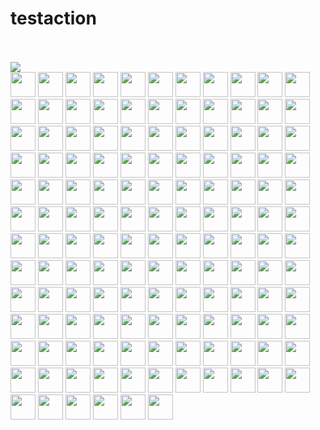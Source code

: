 # testaction
<br><!-- Do not remove start of hero-bot --><br>
<img src="https://img.shields.io/badge/all--contributors-138-orange"><br>
<a href="https://github.com/ABNER-1"><img src="https://avatars.githubusercontent.com/u/24547351?v=4" width="40px" /></a>
<a href="https://github.com/Accagain2014"><img src="https://avatars.githubusercontent.com/u/9635216?v=4" width="40px" /></a>
<a href="https://github.com/AllenYu1987"><img src="https://avatars.githubusercontent.com/u/12489985?v=4" width="40px" /></a>
<a href="https://github.com/Aredcap"><img src="https://avatars.githubusercontent.com/u/40494761?v=4" width="40px" /></a>
<a href="https://github.com/Ben-Aaron-Bio-Rad"><img src="https://avatars.githubusercontent.com/u/54123439?v=4" width="40px" /></a>
<a href="https://github.com/Bennu-Li"><img src="https://avatars.githubusercontent.com/u/53458891?v=4" width="40px" /></a>
<a href="https://github.com/BossZou"><img src="https://avatars.githubusercontent.com/u/40255591?v=4" width="40px" /></a>
<a href="https://github.com/CrossRaynor"><img src="https://avatars.githubusercontent.com/u/3909908?v=4" width="40px" /></a>
<a href="https://github.com/Cupchen"><img src="https://avatars.githubusercontent.com/u/34762375?v=4" width="40px" /></a>
<a href="https://github.com/DanielHuang1983"><img src="https://avatars.githubusercontent.com/u/4417873?v=4" width="40px" /></a>
<a href="https://github.com/DragonDriver"><img src="https://avatars.githubusercontent.com/u/31589260?v=4" width="40px" /></a>
<a href="https://github.com/Emma-Song"><img src="https://avatars.githubusercontent.com/u/64460989?v=4" width="40px" /></a>
<a href="https://github.com/Fierralin"><img src="https://avatars.githubusercontent.com/u/8857059?v=4" width="40px" /></a>
<a href="https://github.com/FluorineDog"><img src="https://avatars.githubusercontent.com/u/15663612?v=4" width="40px" /></a>
<a href="https://github.com/Googleaa"><img src="https://avatars.githubusercontent.com/u/55842817?v=4" width="40px" /></a>
<a href="https://github.com/Gracieeea"><img src="https://avatars.githubusercontent.com/u/50101579?v=4" width="40px" /></a>
<a href="https://github.com/GuanyunFeng"><img src="https://avatars.githubusercontent.com/u/40229765?v=4" width="40px" /></a>
<a href="https://github.com/GuoRentong"><img src="https://avatars.githubusercontent.com/u/57477222?v=4" width="40px" /></a>
<a href="https://github.com/Heisenberg-Y"><img src="https://avatars.githubusercontent.com/u/35055583?v=4" width="40px" /></a>
<a href="https://github.com/HesterG"><img src="https://avatars.githubusercontent.com/u/17645053?v=4" width="40px" /></a>
<a href="https://github.com/HuangHua"><img src="https://avatars.githubusercontent.com/u/2274405?v=4" width="40px" /></a>
<a href="https://github.com/JackLCL"><img src="https://avatars.githubusercontent.com/u/53512883?v=4" width="40px" /></a>
<a href="https://github.com/JinHai-CN"><img src="https://avatars.githubusercontent.com/u/33142505?v=4" width="40px" /></a>
<a href="https://github.com/Lin-gh-Saint"><img src="https://avatars.githubusercontent.com/u/64019322?v=4" width="40px" /></a>
<a href="https://github.com/LocoRichard"><img src="https://avatars.githubusercontent.com/u/81553353?v=4" width="40px" /></a>
<a href="https://github.com/MXDA"><img src="https://avatars.githubusercontent.com/u/47274057?v=4" width="40px" /></a>
<a href="https://github.com/PahudPlus"><img src="https://avatars.githubusercontent.com/u/64403786?v=4" width="40px" /></a>
<a href="https://github.com/QipengZhou"><img src="https://avatars.githubusercontent.com/u/5410298?v=4" width="40px" /></a>
<a href="https://github.com/ReigenAraka"><img src="https://avatars.githubusercontent.com/u/57280231?v=4" width="40px" /></a>
<a href="https://github.com/RyanWei"><img src="https://avatars.githubusercontent.com/u/9876551?v=4" width="40px" /></a>
<a href="https://github.com/SCKCZJ2018"><img src="https://avatars.githubusercontent.com/u/29282370?v=4" width="40px" /></a>
<a href="https://github.com/SkyYang"><img src="https://avatars.githubusercontent.com/u/4702509?v=4" width="40px" /></a>
<a href="https://github.com/SnowyOwl-KHY"><img src="https://avatars.githubusercontent.com/u/10348819?v=4" width="40px" /></a>
<a href="https://github.com/SwaggySong"><img src="https://avatars.githubusercontent.com/u/36157116?v=4" width="40px" /></a>
<a href="https://github.com/ThreadDao"><img src="https://avatars.githubusercontent.com/u/27288593?v=4" width="40px" /></a>
<a href="https://github.com/ThyeeZz"><img src="https://avatars.githubusercontent.com/u/41352919?v=4" width="40px" /></a>
<a href="https://github.com/Tlincy"><img src="https://avatars.githubusercontent.com/u/11934432?v=4" width="40px" /></a>
<a href="https://github.com/Tumao727"><img src="https://avatars.githubusercontent.com/u/20420181?v=4" width="40px" /></a>
<a href="https://github.com/XuPeng-SH"><img src="https://avatars.githubusercontent.com/u/39627130?v=4" width="40px" /></a>
<a href="https://github.com/XuanYang-cn"><img src="https://avatars.githubusercontent.com/u/51370125?v=4" width="40px" /></a>
<a href="https://github.com/Yukikaze-CZR"><img src="https://avatars.githubusercontent.com/u/48198922?v=4" width="40px" /></a>
<a href="https://github.com/aaronjin2010"><img src="https://avatars.githubusercontent.com/u/48044391?v=4" width="40px" /></a>
<a href="https://github.com/akihoni"><img src="https://avatars.githubusercontent.com/u/36330442?v=4" width="40px" /></a>
<a href="https://github.com/anchun"><img src="https://avatars.githubusercontent.com/u/2356895?v=4" width="40px" /></a>
<a href="https://github.com/ashyshyshyman"><img src="https://avatars.githubusercontent.com/u/50362613?v=4" width="40px" /></a>
<a href="https://github.com/become-nice"><img src="https://avatars.githubusercontent.com/u/56624819?v=4" width="40px" /></a>
<a href="https://github.com/bigsheeper"><img src="https://avatars.githubusercontent.com/u/42060877?v=4" width="40px" /></a>
<a href="https://github.com/binbin12580"><img src="https://avatars.githubusercontent.com/u/30914966?v=4" width="40px" /></a>
<a href="https://github.com/binbinlv"><img src="https://avatars.githubusercontent.com/u/83755740?v=4" width="40px" /></a>
<a href="https://github.com/bo-huang"><img src="https://avatars.githubusercontent.com/u/24309515?v=4" width="40px" /></a>
<a href="https://github.com/break2017"><img src="https://avatars.githubusercontent.com/u/2993941?v=4" width="40px" /></a>
<a href="https://github.com/caosiyang"><img src="https://avatars.githubusercontent.com/u/2155120?v=4" width="40px" /></a>
<a href="https://github.com/chengpu"><img src="https://avatars.githubusercontent.com/u/2233492?v=4" width="40px" /></a>
<a href="https://github.com/codacy-badger"><img src="https://avatars.githubusercontent.com/u/23704769?v=4" width="40px" /></a>
<a href="https://github.com/congqixia"><img src="https://avatars.githubusercontent.com/u/84113973?v=4" width="40px" /></a>
<a href="https://github.com/cqy123456"><img src="https://avatars.githubusercontent.com/u/39671710?v=4" width="40px" /></a>
<a href="https://github.com/cxie"><img src="https://avatars.githubusercontent.com/u/653101?v=4" width="40px" /></a>
<a href="https://github.com/cydrain"><img src="https://avatars.githubusercontent.com/u/3992404?v=4" width="40px" /></a>
<a href="https://github.com/czhen-zilliz"><img src="https://avatars.githubusercontent.com/u/83751452?v=4" width="40px" /></a>
<a href="https://github.com/czpmango"><img src="https://avatars.githubusercontent.com/u/26356194?v=4" width="40px" /></a>
<a href="https://github.com/czs007"><img src="https://avatars.githubusercontent.com/u/59249785?v=4" width="40px" /></a>
<a href="https://github.com/dd-He"><img src="https://avatars.githubusercontent.com/u/24242249?v=4" width="40px" /></a>
<a href="https://github.com/dddddai"><img src="https://avatars.githubusercontent.com/u/41563853?v=4" width="40px" /></a>
<a href="https://github.com/del-zhenwu"><img src="https://avatars.githubusercontent.com/u/56623710?v=4" width="40px" /></a>
<a href="https://github.com/douglarek"><img src="https://avatars.githubusercontent.com/u/1488134?v=4" width="40px" /></a>
<a href="https://github.com/dvzubarev"><img src="https://avatars.githubusercontent.com/u/14878830?v=4" width="40px" /></a>
<a href="https://github.com/dyhyfu"><img src="https://avatars.githubusercontent.com/u/64584368?v=4" width="40px" /></a>
<a href="https://github.com/erdustiggen"><img src="https://avatars.githubusercontent.com/u/25433850?v=4" width="40px" /></a>
<a href="https://github.com/feisiyicl"><img src="https://avatars.githubusercontent.com/u/64510805?v=4" width="40px" /></a>
<a href="https://github.com/filip-halt"><img src="https://avatars.githubusercontent.com/u/81822489?v=4" width="40px" /></a>
<a href="https://github.com/fishpenguin"><img src="https://avatars.githubusercontent.com/u/49153041?v=4" width="40px" /></a>
<a href="https://github.com/ggaaooppeenngg"><img src="https://avatars.githubusercontent.com/u/4769989?v=4" width="40px" /></a>
<a href="https://github.com/godchen0212"><img src="https://avatars.githubusercontent.com/u/67679556?v=4" width="40px" /></a>
<a href="https://github.com/goodhamgupta"><img src="https://avatars.githubusercontent.com/u/14368181?v=4" width="40px" /></a>
<a href="https://github.com/gracezzzzz"><img src="https://avatars.githubusercontent.com/u/56617657?v=4" width="40px" /></a>
<a href="https://github.com/grtoverflow"><img src="https://avatars.githubusercontent.com/u/8500564?v=4" width="40px" /></a>
<a href="https://github.com/gujun720"><img src="https://avatars.githubusercontent.com/u/53246671?v=4" width="40px" /></a>
<a href="https://github.com/guoxiangzhou"><img src="https://avatars.githubusercontent.com/u/52496626?v=4" width="40px" /></a>
<a href="https://github.com/hadim"><img src="https://avatars.githubusercontent.com/u/528003?v=4" width="40px" /></a>
<a href="https://github.com/jackyu2020"><img src="https://avatars.githubusercontent.com/u/64533877?v=4" width="40px" /></a>
<a href="https://github.com/jaelgu"><img src="https://avatars.githubusercontent.com/u/86251631?v=4" width="40px" /></a>
<a href="https://github.com/jeffoverflow"><img src="https://avatars.githubusercontent.com/u/24581746?v=4" width="40px" /></a>
<a href="https://github.com/jielinxu"><img src="https://avatars.githubusercontent.com/u/52057195?v=4" width="40px" /></a>
<a href="https://github.com/jingkl"><img src="https://avatars.githubusercontent.com/u/34296482?v=4" width="40px" /></a>
<a href="https://github.com/jkx8fc"><img src="https://avatars.githubusercontent.com/u/31717785?v=4" width="40px" /></a>
<a href="https://github.com/lee-eve"><img src="https://avatars.githubusercontent.com/u/9720105?v=4" width="40px" /></a>
<a href="https://github.com/loguo"><img src="https://avatars.githubusercontent.com/u/15364733?v=4" width="40px" /></a>
<a href="https://github.com/lwglgy"><img src="https://avatars.githubusercontent.com/u/26682620?v=4" width="40px" /></a>
<a href="https://github.com/maclandrol"><img src="https://avatars.githubusercontent.com/u/5290110?v=4" width="40px" /></a>
<a href="https://github.com/matrixji"><img src="https://avatars.githubusercontent.com/u/183388?v=4" width="40px" /></a>
<a href="https://github.com/mausch"><img src="https://avatars.githubusercontent.com/u/95194?v=4" width="40px" /></a>
<a href="https://github.com/miia12"><img src="https://avatars.githubusercontent.com/u/22544815?v=4" width="40px" /></a>
<a href="https://github.com/mileyzjq"><img src="https://avatars.githubusercontent.com/u/37039827?v=4" width="40px" /></a>
<a href="https://github.com/moe-of-faith"><img src="https://avatars.githubusercontent.com/u/5696721?v=4" width="40px" /></a>
<a href="https://github.com/nameczz"><img src="https://avatars.githubusercontent.com/u/20559208?v=4" width="40px" /></a>
<a href="https://github.com/natoka"><img src="https://avatars.githubusercontent.com/u/1751024?v=4" width="40px" /></a>
<a href="https://github.com/neza2017"><img src="https://avatars.githubusercontent.com/u/34152706?v=4" width="40px" /></a>
<a href="https://github.com/op-hunter"><img src="https://avatars.githubusercontent.com/u/5617677?v=4" width="40px" /></a>
<a href="https://github.com/pengjeck"><img src="https://avatars.githubusercontent.com/u/14035577?v=4" width="40px" /></a>
<a href="https://github.com/phantom8548"><img src="https://avatars.githubusercontent.com/u/11576622?v=4" width="40px" /></a>
<a href="https://github.com/qbzenker"><img src="https://avatars.githubusercontent.com/u/51972064?v=4" width="40px" /></a>
<a href="https://github.com/sahuang"><img src="https://avatars.githubusercontent.com/u/26035292?v=4" width="40px" /></a>
<a href="https://github.com/scipe"><img src="https://avatars.githubusercontent.com/u/3996622?v=4" width="40px" /></a>
<a href="https://github.com/scsven"><img src="https://avatars.githubusercontent.com/u/12595343?v=4" width="40px" /></a>
<a href="https://github.com/shana0325"><img src="https://avatars.githubusercontent.com/u/33335490?v=4" width="40px" /></a>
<a href="https://github.com/shanghaikid"><img src="https://avatars.githubusercontent.com/u/185051?v=4" width="40px" /></a>
<a href="https://github.com/shengjh"><img src="https://avatars.githubusercontent.com/u/46514371?v=4" width="40px" /></a>
<a href="https://github.com/shengjun1985"><img src="https://avatars.githubusercontent.com/u/49774184?v=4" width="40px" /></a>
<a href="https://github.com/shiyu09"><img src="https://avatars.githubusercontent.com/u/39143280?v=4" width="40px" /></a>
<a href="https://github.com/shiyu22"><img src="https://avatars.githubusercontent.com/u/53459423?v=4" width="40px" /></a>
<a href="https://github.com/siriusctrl"><img src="https://avatars.githubusercontent.com/u/26541600?v=4" width="40px" /></a>
<a href="https://github.com/snyk-bot"><img src="https://avatars.githubusercontent.com/u/19733683?v=4" width="40px" /></a>
<a href="https://github.com/sre-ci-robot"><img src="https://avatars.githubusercontent.com/u/56469371?v=4" width="40px" /></a>
<a href="https://github.com/sty945"><img src="https://avatars.githubusercontent.com/u/10708326?v=4" width="40px" /></a>
<a href="https://github.com/sunby"><img src="https://avatars.githubusercontent.com/u/9817127?v=4" width="40px" /></a>
<a href="https://github.com/sutcalag"><img src="https://avatars.githubusercontent.com/u/83750738?v=4" width="40px" /></a>
<a href="https://github.com/talentAN"><img src="https://avatars.githubusercontent.com/u/17634030?v=4" width="40px" /></a>
<a href="https://github.com/taydy"><img src="https://avatars.githubusercontent.com/u/24822588?v=4" width="40px" /></a>
<a href="https://github.com/thywdy"><img src="https://avatars.githubusercontent.com/u/56624359?v=4" width="40px" /></a>
<a href="https://github.com/tinkerlin"><img src="https://avatars.githubusercontent.com/u/13817362?v=4" width="40px" /></a>
<a href="https://github.com/wangting0128"><img src="https://avatars.githubusercontent.com/u/26307815?v=4" width="40px" /></a>
<a href="https://github.com/water32"><img src="https://avatars.githubusercontent.com/u/13234561?v=4" width="40px" /></a>
<a href="https://github.com/weishuo2"><img src="https://avatars.githubusercontent.com/u/27938020?v=4" width="40px" /></a>
<a href="https://github.com/wscxyey"><img src="https://avatars.githubusercontent.com/u/48882296?v=4" width="40px" /></a>
<a href="https://github.com/xiaocai2333"><img src="https://avatars.githubusercontent.com/u/46207236?v=4" width="40px" /></a>
<a href="https://github.com/xige-16"><img src="https://avatars.githubusercontent.com/u/20124155?v=4" width="40px" /></a>
<a href="https://github.com/xudalin0609"><img src="https://avatars.githubusercontent.com/u/35444753?v=4" width="40px" /></a>
<a href="https://github.com/yamasite"><img src="https://avatars.githubusercontent.com/u/10089260?v=4" width="40px" /></a>
<a href="https://github.com/yanliang567"><img src="https://avatars.githubusercontent.com/u/82361606?v=4" width="40px" /></a>
<a href="https://github.com/yhmo"><img src="https://avatars.githubusercontent.com/u/2282099?v=4" width="40px" /></a>
<a href="https://github.com/yiuluchen"><img src="https://avatars.githubusercontent.com/u/23047684?v=4" width="40px" /></a>
<a href="https://github.com/youny626"><img src="https://avatars.githubusercontent.com/u/9016120?v=4" width="40px" /></a>
<a href="https://github.com/yxm1536"><img src="https://avatars.githubusercontent.com/u/62009483?v=4" width="40px" /></a>
<a href="https://github.com/zengxy"><img src="https://avatars.githubusercontent.com/u/11961641?v=4" width="40px" /></a>
<a href="https://github.com/zerowe-seven"><img src="https://avatars.githubusercontent.com/u/57790060?v=4" width="40px" /></a>
<a href="https://github.com/zhoubo0317"><img src="https://avatars.githubusercontent.com/u/51948620?v=4" width="40px" /></a>
<a href="https://github.com/zwd1208"><img src="https://avatars.githubusercontent.com/u/15153901?v=4" width="40px" /></a>
<a href="https://github.com/zxf2017"><img src="https://avatars.githubusercontent.com/u/29620478?v=4" width="40px" /></a>
<br><!-- Do not remove end of hero-bot --><br>
